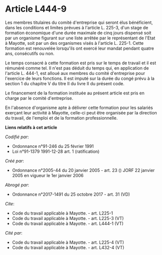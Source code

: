 # Article L444-9

Les membres titulaires du comité d'entreprise qui seront élus bénéficient, dans les conditions et limites prévues à l'article
L. 225-3, d'un stage de formation économique d'une durée maximale de cinq jours dispensé soit par un organisme figurant sur
une liste arrêtée par le représentant de l'Etat à Mayotte, soit par un des organismes visés à l'article L. 225-1. Cette
formation est renouvelée lorsqu'ils ont exercé leur mandat pendant quatre ans, consécutifs ou non.

Le temps consacré à cette formation est pris sur le temps de travail et il est rémunéré comme tel. Il n'est pas déduit du
temps qui, en application de l'article L. 444-1, est alloué aux membres du comité d'entreprise pour l'exercice de leurs
fonctions. Il est imputé sur la durée du congé prévu à la section 1 du chapitre V du titre II du livre II du présent code.

Le financement de la formation instituée au présent article est pris en charge par le comité d'entreprise.

En l'absence d'organisme apte à délivrer cette formation pour les salariés exerçant leur activité à Mayotte, celle-ci peut
être organisée par la direction du travail, de l'emploi et de la formation professionnelle.

**Liens relatifs à cet article**

_Codifié par_:

  - Ordonnance n°91-246 du 25 février 1991
  - Loi n°91-1379 1991-12-28 art. 1 (ratification)

_Créé par_:

  - Ordonnance n°2005-44 du 20 janvier 2005 - art. 23 () JORF 22 janvier 2005 en vigueur le 1er janvier 2006

_Abrogé par_:

  - Ordonnance n°2017-1491 du 25 octobre 2017 - art. 31 (VD)

_Cite_:

  - Code du travail applicable à Mayotte. - art. L225-1
  - Code du travail applicable à Mayotte. - art. L225-3 (VT)
  - Code du travail applicable à Mayotte. - art. L444-1 (VT)

_Cité par_:

  - Code du travail applicable à Mayotte. - art. L225-4 (VT)
  - Code du travail applicable à Mayotte. - art. L432-4 (VT)
